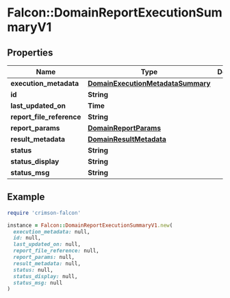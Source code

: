 # Falcon::DomainReportExecutionSummaryV1

## Properties

| Name | Type | Description | Notes |
| ---- | ---- | ----------- | ----- |
| **execution_metadata** | [**DomainExecutionMetadataSummary**](DomainExecutionMetadataSummary.md) |  |  |
| **id** | **String** |  |  |
| **last_updated_on** | **Time** |  |  |
| **report_file_reference** | **String** |  | [optional] |
| **report_params** | [**DomainReportParams**](DomainReportParams.md) |  |  |
| **result_metadata** | [**DomainResultMetadata**](DomainResultMetadata.md) |  | [optional] |
| **status** | **String** |  |  |
| **status_display** | **String** |  |  |
| **status_msg** | **String** |  |  |

## Example

```ruby
require 'crimson-falcon'

instance = Falcon::DomainReportExecutionSummaryV1.new(
  execution_metadata: null,
  id: null,
  last_updated_on: null,
  report_file_reference: null,
  report_params: null,
  result_metadata: null,
  status: null,
  status_display: null,
  status_msg: null
)
```

